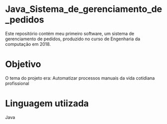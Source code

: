 # Java_Sistema_de_gerenciamento_de_pedidos
Este repositório contém meu primeiro software, um sistema de gerenciamento de pedidos, produzido no curso de Engenharia da computação em 2018.

# Objetivo
O tema do projeto era: Automatizar processos manuais da vida cotidiana profissional

# Linguagem utiizada
Java

